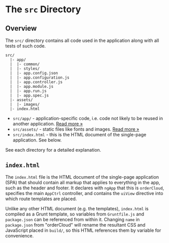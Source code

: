 # The `src` Directory

## Overview

The `src/` directory contains all code used in the application along with all
tests of such code.

```
src/
  |- app/
  |  |- common/
  |  |- styles/
  |  |- app.config.json
  |  |- app.configuration.js
  |  |- app.controller.js
  |  |- app.module.js
  |  |- app.run.js
  |  |- app.spec.js
  |- assets/
  |  |- images/
  |- index.html
```

- `src/app/` - application-specific code, i.e. code not likely to be reused in
  another application. [Read more &raquo;](app/README.md)
- `src/assets/` - static files like fonts and images. 
  [Read more &raquo;](assets/README.md)
- `src/index.html` - this is the HTML document of the single-page application.
  See below.

See each directory for a detailed explanation.

## `index.html`

The `index.html` file is the HTML document of the single-page application (SPA)
that should contain all markup that applies to everything in the app, such as
the header and footer. It declares with `ngApp` that this is `orderCloud`,
specifies the main `AppCtrl` controller, and contains the `uiView` directive
into which route templates are placed.

Unlike any other HTML document (e.g. the templates), `index.html` is compiled as
a Grunt template, so variables from `Gruntfile.js` and `package.json` can be
referenced from within it. Changing `name` in `package.json` from
"orderCloud" will rename the resultant CSS and JavaScript placed in `build/`,
so this HTML references them by variable for convenience.
